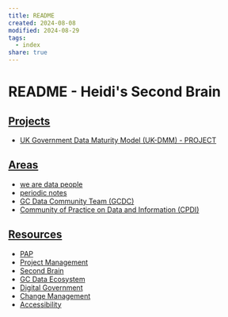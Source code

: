 ```yaml
---
title: README
created: 2024-08-08
modified: 2024-08-29
tags:
  - index
share: true
---
```

# README - Heidi's Second Brain

## [Projects](./PROJECT.md)
- [UK Government Data Maturity Model (UK-DMM) - PROJECT](./UK%20Government%20Data%20Maturity%20Model%20(UK-DMM)%20-%20PROJECT.md)

## [Areas](./AREA.md)
- [we are data people](./we%20are%20data%20people.md)
- [periodic notes](periodic%20notes.md)
- [GC Data Community Team (GCDC)](GC%20Data%20Community%20Team%20(GCDC).md)
- [Community of Practice on Data and Information (CPDI)](Community%20of%20Practice%20on%20Data%20and%20Information%20(CPDI).md)

## [Resources](./RESOURCE.md)
- [PAP](./PAP.md)
- [Project Management](./Project%20Management.md)
- [Second Brain](Second%20Brain.md)
- [GC Data Ecosystem](./GC%20Data%20Ecosystem.md)
- [Digital Government](./Digital%20Government.md)
- [Change Management](Change%20Management.md)
- [Accessibility](./Accessibility.md)


